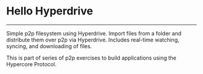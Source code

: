# Hello Hyperdrive
--- 

Simple p2p filesystem using Hyperdrive. Import files from a folder and distribute them over p2p via Hyperdrive. Includes real-time watching, syncing, and downloading of files.

This is part of series of p2p exercises to build applications using the Hypercore Protocol.